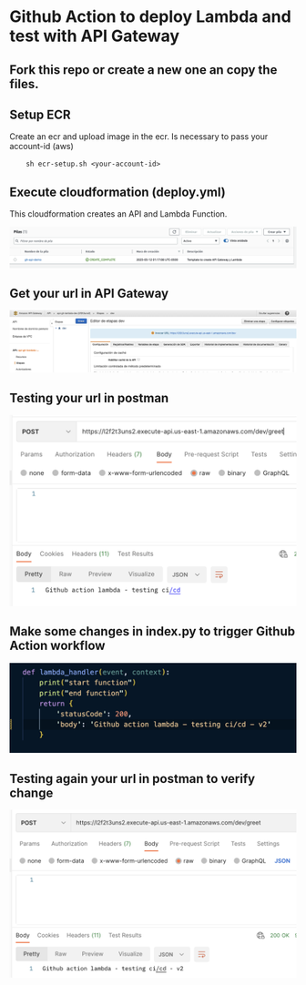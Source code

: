 # Github Action to deploy Lambda and test with API Gateway

## Fork this repo or create a new one an copy the files.

## Setup ECR

Create an ecr and upload image in the ecr. Is necessary to pass your account-id (aws)

```
    sh ecr-setup.sh <your-account-id>
```

## Execute cloudformation (deploy.yml)

This cloudformation creates an API and Lambda Function.

![alt text](https://github.com/Larrygf02/gh-action-lambda/blob/0bf7cd5800ff25a5fa6ced17c9f50e5a19f9d07b/public/cfn-start.png?raw=true)

## Get your url in API Gateway

![alt text](https://github.com/Larrygf02/gh-action-lambda/blob/0bf7cd5800ff25a5fa6ced17c9f50e5a19f9d07b/public/api.png?raw=true)

## Testing your url in postman

![alt text](https://github.com/Larrygf02/gh-action-lambda/blob/0bf7cd5800ff25a5fa6ced17c9f50e5a19f9d07b/public/postman-1.png?raw=true)

## Make some changes in index.py to trigger Github Action workflow

![alt text](https://github.com/Larrygf02/gh-action-lambda/blob/0bf7cd5800ff25a5fa6ced17c9f50e5a19f9d07b/public/code.png?raw=true)

## Testing again your url in postman to verify change

![alt text](https://github.com/Larrygf02/gh-action-lambda/blob/a59e7c7de5d2f69da1f2c7d8ad8eadd59045a987/public/postman-2.png?raw=true)
